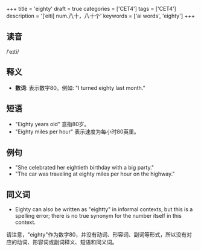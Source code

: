 +++
title = 'eighty'
draft = true
categories = ['CET4']
tags = ['CET4']
description = '[ˈeiti] num.八十，八十个'
keywords = ['ai words', 'eighty']
+++

## 读音
/ˈeɪti/

## 释义
- **数词**: 表示数字80。例如: "I turned eighty last month."

## 短语
- "Eighty years old" 意指80岁。
- "Eighty miles per hour" 表示速度为每小时80英里。

## 例句
- "She celebrated her eightieth birthday with a big party."
- "The car was traveling at eighty miles per hour on the highway."

## 同义词
- Eighty can also be written as "eightty" in informal contexts, but this is a spelling error; there is no true synonym for the number itself in this context.

请注意，"eighty"作为数字80，并没有动词、形容词、副词等形式，所以没有对应的动词、形容词或副词释义、短语和同义词。
